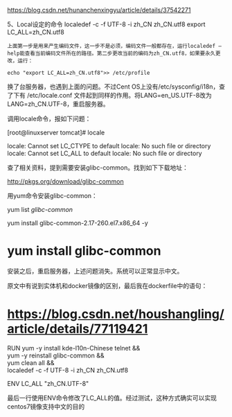 

https://blog.csdn.net/hunanchenxingyu/article/details/37542271

5、Local设定的命令
    localedef -c -f UTF-8 -i zh_CN zh_CN.utf8 
    export LC_ALL=zh_CN.utf8 

    上面第一步是用来产生编码文件，这一步不是必须，编码文件一般都存在，运行localedef –help能查看当前编码文件所在的路径。第二步更改当前的编码为zh_CN.utf8，如果要永久更改，运行：

    echo "export LC_ALL=zh_CN.utf8">> /etc/profile 

换了台服务器，也遇到上面的问题。不过Cent OS上没有/etc/sysconfig/i18n，查了下有 /etc/locale.conf 文件起到同样的作用。将LANG=en_US.UTF-8改为LANG=zh_CN.UTF-8，重启服务器。

调用locale命令，报如下问题：

[root@linuxserver tomcat]# locale
 
locale: Cannot set LC_CTYPE to default locale: No such file or directory
locale: Cannot set LC_ALL to default locale: No such file or directory

查了相关资料，提到需要安装glibc-common。找到如下下载地址：

http://pkgs.org/download/glibc-common

用yum命令安装glibc-common：

yum list *glibc-common*

yum install glibc-common-2.17-260.el7.x86_64 -y
# yum install glibc-common

安装之后，重启服务器，上述问题消失。系统可以正常显示中文。

原文中有说到实体机和docker镜像的区别，最后我在dockerfile中的语句：

# https://blog.csdn.net/houshangling/article/details/77119421

RUN  yum -y install kde-l10n-Chinese telnet && \
	     yum -y reinstall glibc-common &&\
              yum clean all  && \
                localedef -c -f UTF-8 -i zh_CN zh_CN.utf8 
		
ENV LC_ALL "zh_CN.UTF-8"


最后一行使用ENV命令修改了LC_ALL的值。经过测试，这种方式确实可以实现centos7镜像支持中文的目的